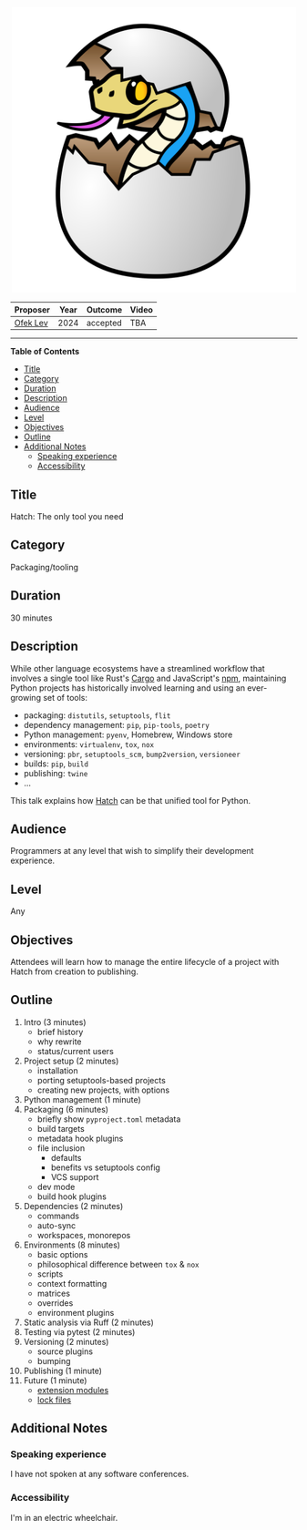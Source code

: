 <div align="center">

<img src="https://raw.githubusercontent.com/pypa/hatch/master/docs/assets/images/logo.svg" alt="Hatch logo" width="500" role="img">

| Proposer                     | Year | Outcome  | Video |
| ---------------------------- | ---- | -------- | ----- |
| [Ofek Lev](https://ofek.dev) | 2024 | accepted | TBA   |

</div>

-----

**Table of Contents**

- [Title](#title)
- [Category](#category)
- [Duration](#duration)
- [Description](#description)
- [Audience](#audience)
- [Level](#level)
- [Objectives](#objectives)
- [Outline](#outline)
- [Additional Notes](#additional-notes)
  - [Speaking experience](#speaking-experience)
  - [Accessibility](#accessibility)

## Title

Hatch: The only tool you need

## Category

Packaging/tooling

## Duration

30 minutes

## Description

While other language ecosystems have a streamlined workflow that involves a single tool like Rust's [Cargo](https://github.com/rust-lang/cargo) and JavaScript's [npm](https://github.com/npm/cli), maintaining Python projects has historically involved learning and using an ever-growing set of tools:

- packaging: `distutils`, `setuptools`, `flit`
- dependency management: `pip`, `pip-tools`, `poetry`
- Python management: `pyenv`,  Homebrew, Windows store
- environments: `virtualenv`, `tox`, `nox`
- versioning: `pbr`, `setuptools_scm`, `bump2version`, `versioneer`
- builds: `pip`, `build`
- publishing: `twine`
- ...

This talk explains how [Hatch](https://github.com/pypa/hatch) can be that unified tool for Python.

## Audience

Programmers at any level that wish to simplify their development experience.

## Level

Any

## Objectives

Attendees will learn how to manage the entire lifecycle of a project with Hatch from creation to publishing.

## Outline

1. Intro (3 minutes)
   - brief history
   - why rewrite
   - status/current users
2. Project setup (2 minutes)
   - installation
   - porting setuptools-based projects
   - creating new projects, with options
3. Python management (1 minute)
4. Packaging (6 minutes)
   - briefly show `pyproject.toml` metadata
   - build targets
   - metadata hook plugins
   - file inclusion
     - defaults
     - benefits vs setuptools config
     - VCS support
   - dev mode
   - build hook plugins
5. Dependencies (2 minutes)
   - commands
   - auto-sync
   - workspaces, monorepos
6. Environments (8 minutes)
   - basic options
   - philosophical difference between `tox` & `nox`
   - scripts
   - context formatting
   - matrices
   - overrides
   - environment plugins
7. Static analysis via Ruff (2 minutes)
8. Testing via pytest (2 minutes)
9. Versioning (2 minutes)
   - source plugins
   - bumping
10. Publishing (1 minute)
11. Future (1 minute)
    - [extension modules](https://github.com/ofek/extensionlib)
    - [lock files](https://discuss.python.org/t/17690)

## Additional Notes

### Speaking experience

I have not spoken at any software conferences.

### Accessibility

I'm in an electric wheelchair.
